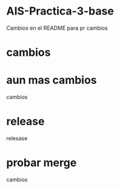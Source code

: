 # AIS-Practica-3-base


Cambios en el README para pr
cambios 
# cambios
# aun mas cambios 
cambios

# release
relesase

# probar merge
cambios